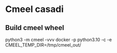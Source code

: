 # Cmeel casadi

## Build cmeel wheel
python3 -m cmeel -vvv docker -p python3.10 -c -e CMEEL_TEMP_DIR=/tmp/cmeel_out/